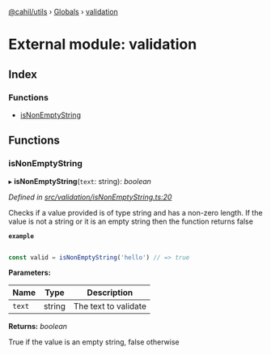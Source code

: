 [@cahil/utils](../README.md) › [Globals](../globals.md) › [validation](validation.md)

# External module: validation

## Index

### Functions

* [isNonEmptyString](validation.md#isnonemptystring)

## Functions

###  isNonEmptyString

▸ **isNonEmptyString**(`text`: string): *boolean*

*Defined in [src/validation/isNonEmptyString.ts:20](https://github.com/cahilfoley/utils/blob/22bd396/src/validation/isNonEmptyString.ts#L20)*

Checks if a value provided is of type string and has a non-zero length. If the value is not a string
or it is an empty string then the function returns false

**`example`** 
```typescript

const valid = isNonEmptyString('hello') // => true
```

**Parameters:**

Name | Type | Description |
------ | ------ | ------ |
`text` | string | The text to validate |

**Returns:** *boolean*

True if the value is an empty string, false otherwise
